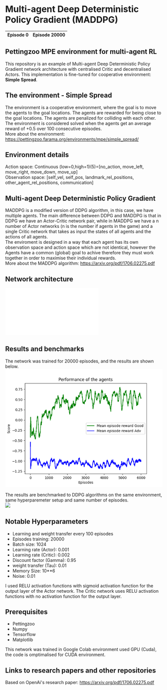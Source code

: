 # Multi-agent Deep Deterministic Policy Gradient (MADDPG)


**Episode 0**          |  **Episode 20000**
:--------------------:|:--------------------:


## Pettingzoo MPE environment for multi-agent RL
This repository is an example of Multi-agent Deep Deterministic Policy Gradient network architecture with centralised Critic and decentralised Actors. This implementation is fine-tuned for cooperative environment: **Simple Spread**. <br/>


## The environment - Simple Spread
The environment is a cooperative environment, where the goal is to move the agents to the goal locations. The agents are rewarded for being close to the goal locations. The agents are penalized for colliding with each other. The environment is considered solved when the agents get an average reward of +0.5 over 100 consecutive episodes. <br/>
More about the environment: https://pettingzoo.farama.org/environments/mpe/simple_spread/ <br/>

## Environment details
Action space: Continuous (low=0,high=1)(5)=[no_action, move_left, move_right, move_down, move_up] <br/>
Observation space: [self_vel, self_pos, landmark_rel_positions, other_agent_rel_positions, communication] <br/>

## Multi-agent Deep Deterministic Policy Gradient
MADDPG is a modified version of DDPG algorithm, in this case, we have multiple agents. The main difference between DDPG and MADDPG is that in DDPG we have an Actor-Critic network pair, while in MADDPG we have a n number of Actor networks (n is the number if agents in the game) and a single Critic network that takes as input the states of all agents and the actions of all agents. <br/>
The enviroment is designed in a way that each agent has its own observation space and action space which are not identical, however the Agents have a common (global) goal to achive therefore they must work together in order to maximise their individual rewards. <br/>
More about the MADDPG algorithm: https://arxiv.org/pdf/1706.02275.pdf<br/>


## Network architecture
![](plots/network.pdf)<br/>

## Results and benchmarks
The network was trained for 20000 episodes, and the results are shown below. <br/>
![](plots/MADDPG.png)<br/>

The results are benchmarked to DDPG algorithms on the same environment, same hyperparemeter setup and same number of episodes. 
<br/>
![](plots/MADDPG_DDPG.png)<br/>


## Notable Hyperparameters
- Learning and weight transfer every 100 episodes
- Episodes training: 20000
- Batch size: 1024
- Learning rate (Actor): 0.001
- Learning rate (Critic): 0.002
- Discount factor (Gamma): 0.95
- weight transfer (Tau): 0.01
- Memory Size: 10**6
- Noise: 0.01

I used RELU activation functions with sigmoid activation function for the output layer of the Actor network. The Critic network uses RELU activation functions with no activation function for the output layer. <br/>

## Prerequisites
* Pettingzoo 
* Numpy
* Tensorflow
* Matplotlib

This network was trained in Google Colab environment used GPU (Cuda), the code is omptimalised for CUDA environment. 

## Links to research papers and other repositories
Based on OpenAi's research paper: https://arxiv.org/pdf/1706.02275.pdf <br/>
